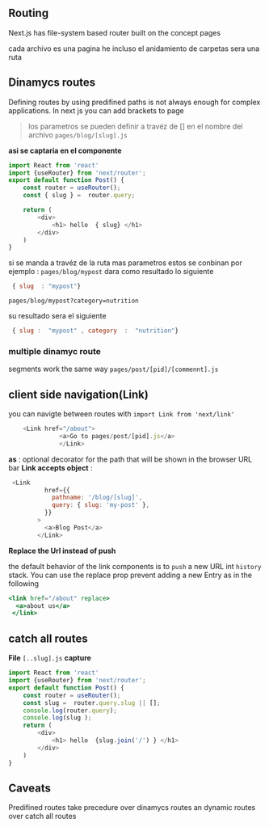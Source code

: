 
## Routing 
Next.js has file-system based router built on the 
concept pages 

cada archivo es una pagina he incluso 
el anidamiento de carpetas sera una ruta

## Dinamycs routes

Defining routes by using predifined paths is not always 
enough  for complex applications. In  next js 
you can add brackets to page

> los parametros se pueden definir a travéz de [] en el nombre
del archivo `pages/blog/[slug].js`

**asi se captaria en el componente**

```js
import React from 'react'
import {useRouter} from 'next/router';
export default function Post() {
    const router = useRouter();
    const { slug } =  router.query;

    return (
        <div>
            <h1> hello  { slug} </h1>
        </div>
    )
}
```
si se manda a travéz de la ruta mas parametros 
estos se conbinan  por ejemplo : 
`pages/blog/mypost`  dara como resultado lo siguiente
```js
 { slug  : "mypost"}
```
`pages/blog/mypost?category=nutrition`

su resultado sera el siguiente
```js
 { slug :  "mypost" , category  :  "nutrition"}

```


###  multiple dinamyc route

segments work the same way 
`pages/post/[pid]/[commennt].js`


## client side navigation(Link)
you can navigte between routes with
`import Link from 'next/link'`

```js
    <Link href="/about"> 
              <a>Go to pages/post/[pid].js</a>
              </Link>
```
**as** : 
optional decorator for the path 
that will be shown in the browser URL bar
**Link accepts object** : 
```js
 <Link
          href={{
            pathname: '/blog/[slug]',
            query: { slug: 'my-post' },
          }}
        >
          <a>Blog Post</a>
        </Link>
```
**Replace the Url instead of push**

the default behavior of the link
components is to `push` a new URL 
int `history` stack. You can use the replace prop
prevent  adding a new Entry as in the following 

```jsx
<link href="/about" replace>
  <a>about us</a>
 </link>

```

## catch all routes

**File**
`[..slug].js`
**capture**

```js
import React from 'react'
import {useRouter} from 'next/router';
export default function Post() {
    const router = useRouter();
    const slug =  router.query.slug || [];
    console.log(router.query);
    console.log(slug );
    return (
        <div>
            <h1> hello  {slug.join('/') } </h1>
        </div>
    )
}
```

## Caveats
Predifined routes take precedure over dinamycs 
routes an dynamic routes over catch all routes



